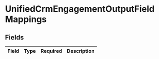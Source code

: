 # UnifiedCrmEngagementOutputFieldMappings


## Fields

| Field       | Type        | Required    | Description |
| ----------- | ----------- | ----------- | ----------- |